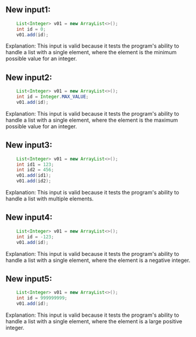## New input1:
```java
    List<Integer> v01 = new ArrayList<>();
    int id = 0;
    v01.add(id);
```
Explanation: This input is valid because it tests the program's ability to handle a list with a single element, where the element is the minimum possible value for an integer.

## New input2:
```java
    List<Integer> v01 = new ArrayList<>();
    int id = Integer.MAX_VALUE;
    v01.add(id);
```
Explanation: This input is valid because it tests the program's ability to handle a list with a single element, where the element is the maximum possible value for an integer.

## New input3:
```java
    List<Integer> v01 = new ArrayList<>();
    int id1 = 123;
    int id2 = 456;
    v01.add(id1);
    v01.add(id2);
```
Explanation: This input is valid because it tests the program's ability to handle a list with multiple elements.

## New input4:
```java
    List<Integer> v01 = new ArrayList<>();
    int id = -123;
    v01.add(id);
```
Explanation: This input is valid because it tests the program's ability to handle a list with a single element, where the element is a negative integer.

## New input5:
```java
    List<Integer> v01 = new ArrayList<>();
    int id = 999999999;
    v01.add(id);
```
Explanation: This input is valid because it tests the program's ability to handle a list with a single element, where the element is a large positive integer.